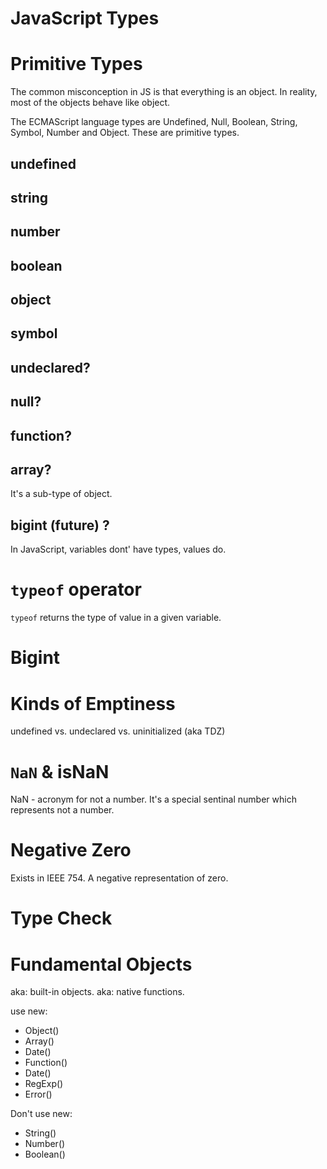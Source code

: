 JavaScript Types
===================
# Primitive Types
The common misconception in JS is that everything is an object. In reality,
most of the objects behave like object.

The ECMAScript language types are Undefined, Null, Boolean, String, Symbol, Number and Object. These are primitive types.

## undefined

## string

## number

## boolean

## object

## symbol

## undeclared?

## null?

## function?

## array?
It's a sub-type of object.

## bigint (future) ?

In JavaScript, variables dont' have types, values do.

# `typeof` operator
`typeof` returns the type of value in a given variable.

# Bigint

# Kinds of Emptiness
undefined vs. undeclared vs. uninitialized (aka TDZ)

# `NaN` & isNaN

NaN - acronym for not a number. It's a special sentinal number which represents not a number.


# Negative Zero
Exists in IEEE 754. A negative representation of zero.

# Type Check

# Fundamental Objects
aka: built-in objects.
aka: native functions.

use new:
- Object()
- Array()
- Date()
- Function()
- Date()
- RegExp()
- Error()

Don't use new:
- String()
- Number()
- Boolean()

